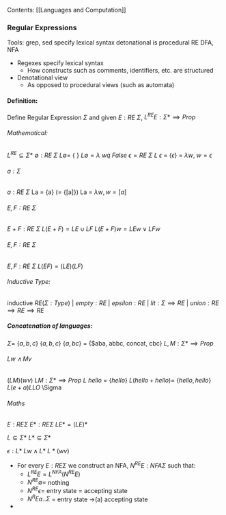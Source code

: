 Contents:
[[Languages and Computation]]

### Regular Expressions
Tools: grep, sed
specify lexical syntax
detonational is procedural
RE DFA, NFA

- Regexes specify lexical syntax
	- How constructs such as comments, identifiers, etc. are structured
- Denotational view
	- As opposed to procedural views (such as automata)
#### Definition:
Define Regular Expression $\Sigma$ and given $E: RE$ $\Sigma$, $L^{RE} E : \Sigma* \implies Prop$ 
###### Mathematical:
$L^{RE} \subseteq \Sigma*$ 
$\emptyset : RE$ $\Sigma$ 
$L \emptyset =$ { }
$L \emptyset = \lambda$ $wq$ $False$ 
$\epsilon  = RE$ $\Sigma$ 
$L$ $\epsilon$ = {$\epsilon$}
= $\lambda w$, $w = \epsilon$  

###### $a : \Sigma$
$a : RE$ $\Sigma$ 
La = {a} (= {[a]})
La = $\lambda w, w = [a]$ 

###### $E, F : RE$ $\Sigma$ 
$E + F : RE$ $\Sigma$
$L (E + F) = LE \cup LF$ 
$L (E + F) w = LE w \lor LF w$ 
###### $E, F : RE$ $\Sigma$
$E, F : RE$ $\Sigma$
$L(EF) = (LE)(LF)$
###### Inductive Type:
inductive $RE (\Sigma : Type)$ 
| $empty : RE$
| $epsilon : RE$
| $lit : \Sigma \implies RE$
| $union : RE \implies RE \implies RE$ 


##### Concatenation of languages:
$\Sigma =$ {$a,b,c$}
{$a,b,c$} {$a,bc$} = {$aba, abbc, concat, cbc} 
$L, M : \Sigma* \implies Prop$ 
###### $Lw \land Mv$
$(L M)(wv)$
$LM : \Sigma* \implies Prop$
$L$ $hello$ = {$hello$} 
$L (hello+hello) =$ {$hello, hello$}
$L(e+a) LLO$
\Sigma 
###### Maths
$E : RE \Sigma$ 
$E* : RE \Sigma$ 
$L E* = (LE)*$

$L \subseteq \Sigma*$ 
$L* \subseteq \Sigma*$

$\epsilon : L*$
$Lw \land L*$ 
$L* (wv)$




- For every $E : RE \Sigma$ we construct an NFA, $N^{RE} E : NFA \Sigma$ such that:
	- $L^{RE} E = L^{NFA} (N^{RE} E)$
	- $N^{RE} \emptyset =$ nothing
	- $N^{RE} \epsilon =$ entry state = accepting state
	- $N^RE a .. \Sigma$ = entry state ->(a) accepting state
- 
